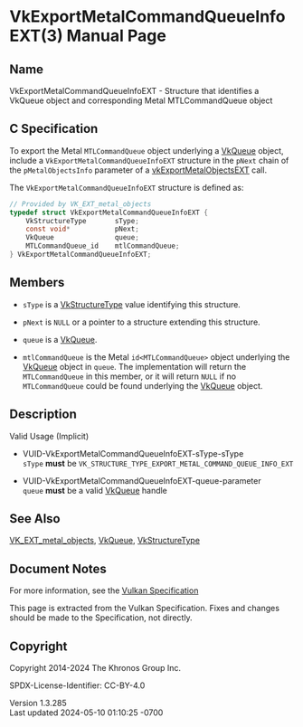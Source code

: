 # VkExportMetalCommandQueueInfoEXT(3) Manual Page

## Name

VkExportMetalCommandQueueInfoEXT - Structure that identifies a VkQueue
object and corresponding Metal MTLCommandQueue object



## <a href="#_c_specification" class="anchor"></a>C Specification

To export the Metal `MTLCommandQueue` object underlying a
[VkQueue](https://registry.khronos.org/vulkan/specs/1.3-extensions/man/html/VkQueue.html) object, include a
`VkExportMetalCommandQueueInfoEXT` structure in the `pNext` chain of the
`pMetalObjectsInfo` parameter of a
[vkExportMetalObjectsEXT](https://registry.khronos.org/vulkan/specs/1.3-extensions/man/html/vkExportMetalObjectsEXT.html) call.

The `VkExportMetalCommandQueueInfoEXT` structure is defined as:

``` c
// Provided by VK_EXT_metal_objects
typedef struct VkExportMetalCommandQueueInfoEXT {
    VkStructureType       sType;
    const void*           pNext;
    VkQueue               queue;
    MTLCommandQueue_id    mtlCommandQueue;
} VkExportMetalCommandQueueInfoEXT;
```

## <a href="#_members" class="anchor"></a>Members

- `sType` is a [VkStructureType](https://registry.khronos.org/vulkan/specs/1.3-extensions/man/html/VkStructureType.html) value identifying
  this structure.

- `pNext` is `NULL` or a pointer to a structure extending this
  structure.

- `queue` is a [VkQueue](https://registry.khronos.org/vulkan/specs/1.3-extensions/man/html/VkQueue.html).

- `mtlCommandQueue` is the Metal `id<MTLCommandQueue>` object underlying
  the [VkQueue](https://registry.khronos.org/vulkan/specs/1.3-extensions/man/html/VkQueue.html) object in `queue`. The implementation will
  return the `MTLCommandQueue` in this member, or it will return `NULL`
  if no `MTLCommandQueue` could be found underlying the
  [VkQueue](https://registry.khronos.org/vulkan/specs/1.3-extensions/man/html/VkQueue.html) object.

## <a href="#_description" class="anchor"></a>Description

Valid Usage (Implicit)

- <a href="#VUID-VkExportMetalCommandQueueInfoEXT-sType-sType"
  id="VUID-VkExportMetalCommandQueueInfoEXT-sType-sType"></a>
  VUID-VkExportMetalCommandQueueInfoEXT-sType-sType  
  `sType` **must** be
  `VK_STRUCTURE_TYPE_EXPORT_METAL_COMMAND_QUEUE_INFO_EXT`

- <a href="#VUID-VkExportMetalCommandQueueInfoEXT-queue-parameter"
  id="VUID-VkExportMetalCommandQueueInfoEXT-queue-parameter"></a>
  VUID-VkExportMetalCommandQueueInfoEXT-queue-parameter  
  `queue` **must** be a valid [VkQueue](https://registry.khronos.org/vulkan/specs/1.3-extensions/man/html/VkQueue.html) handle

## <a href="#_see_also" class="anchor"></a>See Also

[VK_EXT_metal_objects](https://registry.khronos.org/vulkan/specs/1.3-extensions/man/html/VK_EXT_metal_objects.html),
[VkQueue](https://registry.khronos.org/vulkan/specs/1.3-extensions/man/html/VkQueue.html), [VkStructureType](https://registry.khronos.org/vulkan/specs/1.3-extensions/man/html/VkStructureType.html)

## <a href="#_document_notes" class="anchor"></a>Document Notes

For more information, see the <a
href="https://registry.khronos.org/vulkan/specs/1.3-extensions/html/vkspec.html#VkExportMetalCommandQueueInfoEXT"
target="_blank" rel="noopener">Vulkan Specification</a>

This page is extracted from the Vulkan Specification. Fixes and changes
should be made to the Specification, not directly.

## <a href="#_copyright" class="anchor"></a>Copyright

Copyright 2014-2024 The Khronos Group Inc.

SPDX-License-Identifier: CC-BY-4.0

Version 1.3.285  
Last updated 2024-05-10 01:10:25 -0700
